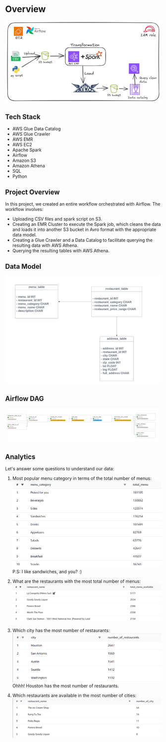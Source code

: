 # Overview
![Architecture](images/Architecture.PNG)

## Tech Stack 
* AWS Glue Data Catalog
* AWS Glue Crawler
* AWS EMR
* AWS EC2
* Apache Spark
* Airflow
* Amazon S3
* Amazon Athena
* SQL
* Python

## Project Overview 
In this project, we created an entire workflow orchestrated with Airflow. The workflow involves:

- Uploading CSV files and spark script on S3.
- Creating an EMR Cluster to execute the Spark job, which cleans the data and loads it into another S3 bucket in Avro format with the appropriate data model.
- Creating a Glue Crawler and a Data Catalog to facilitate querying the resulting data with AWS Athena.
- Querying the resulting tables with AWS Athena.

## Data Model
![Data Model](model/Data_model.PNG)

## Airflow DAG
![Airflow DAG](images/airflow_dag.PNG)

## Analytics
Let's answer some questions to understand our data:

1. Most popular menu category in terms of the total number of menus:
   ![Most Popular Menu](images/first_query_result.PNG) 
   P.S: I like sandwiches, and you? :)

2. What are the restaurants with the most total number of menus:
   ![Total Menu per Restaurant](images/second_query_result.PNG)

3. Which city has the most number of restaurants:
   ![Restaurants by City](images/third_query.PNG)
   Ohhh! Houston has the most number of restaurants.

4. Which restaurants are available in the most number of cities:
   ![Franchise](images/fourth_query_result.PNG)

